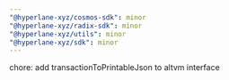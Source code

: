 ```yaml
---
"@hyperlane-xyz/cosmos-sdk": minor
"@hyperlane-xyz/radix-sdk": minor
"@hyperlane-xyz/utils": minor
"@hyperlane-xyz/sdk": minor
---
```


chore: add transactionToPrintableJson to altvm interface
